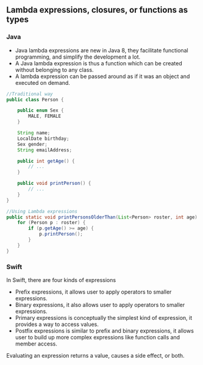 ## Lambda expressions, closures, or functions as types

### Java

- Java lambda expressions are new in Java 8, they facilitate functional programming, and simplify the development a lot.
- A Java lambda expression is thus a function which can be created without belonging to any class. 
- A lambda expression can be passed around as if it was an object and executed on demand.

```Java
//Traditional way
public class Person {

    public enum Sex {
        MALE, FEMALE
    }

    String name;
    LocalDate birthday;
    Sex gender;
    String emailAddress;

    public int getAge() {
        // ...
    }

    public void printPerson() {
        // ...
    }
}

//Using Lambda expressions
public static void printPersonsOlderThan(List<Person> roster, int age) {
    for (Person p : roster) {
        if (p.getAge() >= age) {
            p.printPerson();
        }
    }
}
```

### Swift

In Swift, there are four kinds of expressions
- Prefix expressions, it allows user to apply operators to smaller expressions.
- Binary expressions, it also allows user to apply operators to smaller expressions. 
- Primary expressions is conceptually the simplest kind of expression, it provides a way to access values.
- Postfix expressions is similar to prefix and binary expressions, it allows user to build up more complex expressions like function calls and member access. 

Evaluating an expression returns a value, causes a side effect, or both.



